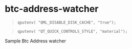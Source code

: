 # btc-address-watcher

> `qputenv( "QML_DISABLE_DISK_CACHE", "true");`


> `qputenv( "QT_QUICK_CONTROLS_STYLE", "material");`

Sample Btc Address watcher

